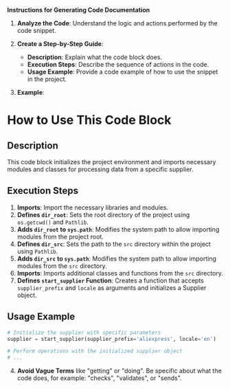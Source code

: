 **Instructions for Generating Code Documentation**

1. **Analyze the Code**: Understand the logic and actions performed by the code snippet.

2. **Create a Step-by-Step Guide**:
    - **Description**: Explain what the code block does.
    - **Execution Steps**: Describe the sequence of actions in the code.
    - **Usage Example**: Provide a code example of how to use the snippet in the project.

3. **Example**:

How to Use This Code Block
=========================================================================================

Description
-------------------------
This code block initializes the project environment and imports necessary modules and classes for processing data from a specific supplier.

Execution Steps
-------------------------
1. **Imports**: Import the necessary libraries and modules. 
2. **Defines `dir_root`**: Sets the root directory of the project using `os.getcwd()` and `Pathlib`.
3. **Adds `dir_root` to `sys.path`**: Modifies the system path to allow importing modules from the project root.
4. **Defines `dir_src`**: Sets the path to the `src` directory within the project using `Pathlib`.
5. **Adds `dir_src` to `sys.path`**: Modifies the system path to allow importing modules from the `src` directory.
6. **Imports**: Imports additional classes and functions from the `src` directory.
7. **Defines `start_supplier` Function**: Creates a function that accepts `supplier_prefix` and `locale` as arguments and initializes a Supplier object.

Usage Example
-------------------------

```python
# Initialize the supplier with specific parameters
supplier = start_supplier(supplier_prefix='aliexpress', locale='en')

# Perform operations with the initialized supplier object
# ...
```

4. **Avoid Vague Terms** like "getting" or "doing". Be specific about what the code does, for example: "checks", "validates", or "sends".